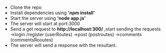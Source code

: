 <ul>
<li> Clone the repo</li>
<li>Install dependencies using <b>'npm install'</b>
<li> Start the server using <b>'node app.js'</b></li>
<li> The server will start at port:3000</li>
<li> Send a get request to <b>http://localhost:300/</b> ,start sending the requests<br>
->login /register (userRoutes)
->post (postroutes)
->comments (commentsRooutes)
</li>
<li>The server will send a response with the resultant. </li>
</ul>